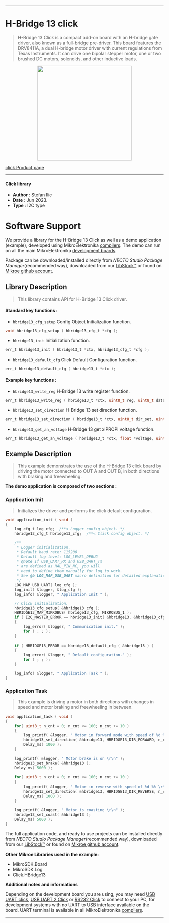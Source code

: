 
---
# H-Bridge 13 click

> H-Bridge 13 Click is a compact add-on board with an H-bridge gate driver, also known as a full-bridge pre-driver. This board features the DRV8411A, a dual H-bridge motor driver with current regulations from Texas Instruments. It can drive one bipolar stepper motor, one or two brushed DC motors, solenoids, and other inductive loads.

<p align="center">
  <img src="https://download.mikroe.com/images/click_for_ide/hbridge13_click.png" height=300px>
</p>

[click Product page](https://www.mikroe.com/h-bridge-13-click)

---


#### Click library

- **Author**        : Stefan Ilic
- **Date**          : Jun 2023.
- **Type**          : I2C type


# Software Support

We provide a library for the H-Bridge 13 Click
as well as a demo application (example), developed using MikroElektronika
[compilers](https://www.mikroe.com/necto-studio).
The demo can run on all the main MikroElektronika [development boards](https://www.mikroe.com/development-boards).

Package can be downloaded/installed directly from *NECTO Studio Package Manager*(recommended way), downloaded from our [LibStock&trade;](https://libstock.mikroe.com) or found on [Mikroe github account](https://github.com/MikroElektronika/mikrosdk_click_v2/tree/master/clicks).

## Library Description

> This library contains API for H-Bridge 13 Click driver.

#### Standard key functions :

- `hbridge13_cfg_setup` Config Object Initialization function.
```c
void hbridge13_cfg_setup ( hbridge13_cfg_t *cfg );
```

- `hbridge13_init` Initialization function.
```c
err_t hbridge13_init ( hbridge13_t *ctx, hbridge13_cfg_t *cfg );
```

- `hbridge13_default_cfg` Click Default Configuration function.
```c
err_t hbridge13_default_cfg ( hbridge13_t *ctx );
```

#### Example key functions :

- `hbridge13_write_reg` H-Bridge 13 write register function.
```c
err_t hbridge13_write_reg ( hbridge13_t *ctx, uint8_t reg, uint8_t data_out );
```

- `hbridge13_set_direction` H-Bridge 13 set direction function.
```c
err_t hbridge13_set_direction ( hbridge13_t *ctx, uint8_t dir_set, uint8_t speed );
```

- `hbridge13_get_an_voltage` H-Bridge 13 get xIPROPI voltage function.
```c
err_t hbridge13_get_an_voltage ( hbridge13_t *ctx, float *voltage, uint8_t an_sel );
```

## Example Description

> This example demonstrates the use of the H-Bridge 13 click board by
  driving the motor connected to OUT A and OUT B, in both directions with braking and freewheeling.

**The demo application is composed of two sections :**

### Application Init

> Initializes the driver and performs the click default configuration.

```c
void application_init ( void ) 
{
    log_cfg_t log_cfg;  /**< Logger config object. */
    hbridge13_cfg_t hbridge13_cfg;  /**< Click config object. */

    /** 
     * Logger initialization.
     * Default baud rate: 115200
     * Default log level: LOG_LEVEL_DEBUG
     * @note If USB_UART_RX and USB_UART_TX 
     * are defined as HAL_PIN_NC, you will 
     * need to define them manually for log to work. 
     * See @b LOG_MAP_USB_UART macro definition for detailed explanation.
     */
    LOG_MAP_USB_UART( log_cfg );
    log_init( &logger, &log_cfg );
    log_info( &logger, " Application Init " );

    // Click initialization.
    hbridge13_cfg_setup( &hbridge13_cfg );
    HBRIDGE13_MAP_MIKROBUS( hbridge13_cfg, MIKROBUS_1 );
    if ( I2C_MASTER_ERROR == hbridge13_init( &hbridge13, &hbridge13_cfg ) ) 
    {
        log_error( &logger, " Communication init." );
        for ( ; ; );
    }
    
    if ( HBRIDGE13_ERROR == hbridge13_default_cfg ( &hbridge13 ) )
    {
        log_error( &logger, " Default configuration." );
        for ( ; ; );
    }

    log_info( &logger, " Application Task " );
}
```

### Application Task

> This example is driving a motor in both directions with changes in speed and
  motor braking and freewheeling in between.

```c
void application_task ( void ) 
{
    for( uint8_t n_cnt = 0; n_cnt <= 100; n_cnt += 10 )
    {
        log_printf( &logger, " Motor in forward mode with speed of %d %% \r\n", ( uint16_t ) n_cnt );
        hbridge13_set_direction( &hbridge13, HBRIDGE13_DIR_FORWARD, n_cnt );
        Delay_ms( 1000 );
    }
    
    log_printf( &logger, " Motor brake is on \r\n" );
    hbridge13_set_brake( &hbridge13 );
    Delay_ms( 5000 );
    
    for( uint8_t n_cnt = 0; n_cnt <= 100; n_cnt += 10 )
    {
        log_printf( &logger, " Motor in reverse with speed of %d %% \r\n", ( uint16_t ) n_cnt );
        hbridge13_set_direction( &hbridge13, HBRIDGE13_DIR_REVERSE, n_cnt );
        Delay_ms( 1000 );
    }
    
    log_printf( &logger, " Motor is coasting \r\n" );
    hbridge13_set_coast( &hbridge13 );
    Delay_ms( 5000 );
}
```

The full application code, and ready to use projects can be installed directly from *NECTO Studio Package Manager*(recommended way), downloaded from our [LibStock&trade;](https://libstock.mikroe.com) or found on [Mikroe github account](https://github.com/MikroElektronika/mikrosdk_click_v2/tree/master/clicks).

**Other Mikroe Libraries used in the example:**

- MikroSDK.Board
- MikroSDK.Log
- Click.HBridge13

**Additional notes and informations**

Depending on the development board you are using, you may need
[USB UART click](https://www.mikroe.com/usb-uart-click),
[USB UART 2 Click](https://www.mikroe.com/usb-uart-2-click) or
[RS232 Click](https://www.mikroe.com/rs232-click) to connect to your PC, for
development systems with no UART to USB interface available on the board. UART
terminal is available in all MikroElektronika
[compilers](https://shop.mikroe.com/compilers).

---
